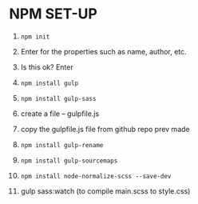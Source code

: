 # NPM SET-UP

1. `npm init`

2. Enter for the properties such as name, author, etc.

3. Is this ok? Enter

4. `npm install gulp`

5. `npm install gulp-sass`

6. create a file – gulpfile.js

7. copy the gulpfile.js file from github repo prev made

8. `npm install gulp-rename`

9. `npm install gulp-sourcemaps`

10. `npm install node-normalize-scss --save-dev`

11. gulp sass:watch (to compile main.scss to style.css)

